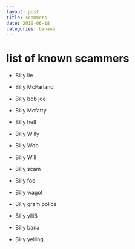 ```yaml
---
layout: post
title: scammers
date: 2019-06-18
categories: banana
---
```


# list of known scammers
- Billy lie

- Billy McFarland

- Billy bob joe

- Billy Mcfatty

- Billy hell

- Billy Willy

- Billy Wob

- Billy Will

- Billy scam

- Billy foo

- Billy wagot

- Billy gram police

- Billy ylliB

- Billy bana

- Billy yelling
